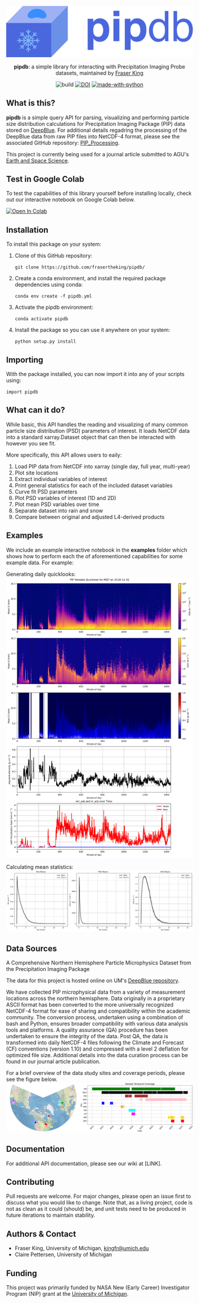 <div align="center">

![logo](https://github.com/frasertheking/pipdb/blob/main/images/logo.jpg?raw=true)

**pipdb**: a simple library for interacting with Precipitation Imaging Probe datasets, maintained by [Fraser King](https://frasertheking.com/)

![build](https://github.com/buttons/github-buttons/workflows/build/badge.svg)
[![DOI](https://zenodo.org/badge/DOI/10.7302/DeepBlue.37yx-9q53.svg)](https://doi.org/10.7302/37yx-9q53) 
[![made-with-python](https://img.shields.io/badge/Made%20with-Python-1f425f.svg)](https://www.python.org/)

</div>

## What is this?

**pipdb** is a simple query API for parsing, visualizing and performing particle size distribution calculations for Precipitation Imaging Package (PIP) data stored on [DeepBlue](https://deepblue.lib.umich.edu/data/concern/data_sets/kk91fm40r?locale=en). For additional details regadring the processing of the DeepBlue data from raw PIP files into NetCDF-4 format, please see the associated GitHub repository: [PIP_Processing](https://github.com/frasertheking/pip_processing).

This project is currently being used for a journal article submitted to AGU's [Earth and Space Science](https://agupubs.onlinelibrary.wiley.com/journal/23335084).

## Test in Google Colab
To test the capabilities of this library yourself before installing locally, check out our interactive notebook on Google Colab below.

[![Open In Colab](https://colab.research.google.com/assets/colab-badge.svg)](https://colab.research.google.com/drive/1SH-DZ3o8QwG3DI4Vfwv906p190dYkcyV?usp=sharing)

## Installation
To install this package on your system:

1. Clone of this GitHub repository:
   
   ```
   git clone https://github.com/frasertheking/pipdb/
   ```
2. Create a conda environment, and install the required package dependencies using conda:

   ```
   conda env create -f pipdb.yml
   ```
3. Activate the pipdb environment:

   ```
   conda activate pipdb
   ```
4. Install the package so you can use it anywhere on your system:

   ```
   python setup.py install
   ```

## Importing
With the package installed, you can now import it into any of your scripts using:
```
import pipdb
```

## What can it do?
While basic, this API handles the reading and visualizing of many common particle size distribution (PSD) parameters of interest. It loads NetCDF data into a standard xarray.Dataset object that can then be interacted with however you see fit. 

More specifically, this API allows users to eaily:
1. Load PIP data from NetCDF into xarray (single day, full year, multi-year)
2. Plot site locations
3. Extract individual variables of interest
4. Print general statistics for each of the included dataset variables
5. Curve fit PSD parameters
6. Plot PSD variables of interest (1D and 2D)
7. Plot mean PSD variables over time
8. Separate dataset into rain and snow
9. Compare between original and adjusted L4-derived products


## Examples
We include an example interactive notebook in the **examples** folder which shows how to perform each the of aforementioned capabilities for some example data. For example:

Generating daily quicklooks:
![ex1](https://github.com/frasertheking/pipdb/blob/main/images/example1.jpg?raw=true)

Calculating mean statistics:
![ex2](https://github.com/frasertheking/pipdb/blob/main/images/example2.jpg?raw=true)


## Data Sources

A Comprehensive Northern Hemisphere Particle Microphysics Dataset from the Precipitation Imaging Package

The data for this project is hosted online on UM's [DeepBlue repository](https://deepblue.lib.umich.edu/data/concern/data_sets/kk91fm40r?locale=en).

We have collected PIP microphysical data from a variety of measurement locations across the northern hemisphere. Data originally in a proprietary ASCII format has been converted to the more universally recognized NetCDF-4 format for ease of sharing and compatibility within the academic community. The conversion process, undertaken using a combination of bash and Python, ensures broader compatibility with various data analysis tools and platforms. A quality assurance (QA) procedure has been undertaken to ensure the integrity of the data. Post QA, the data is transformed into daily NetCDF-4 files following the Climate and Forecast (CF) conventions (version 1.10) and compressed with a level 2 deflation for optimized file size. Additional details into the data curation process can be found in our journal article publication.

For a brief overview of the data study sites and coverage periods, please see the figure below.
![data overview](https://github.com/frasertheking/pipdb/blob/main/images/fig01.jpg?raw=true)


## Documentation
For additional API documentation, please see our wiki at [LINK].


## Contributing

Pull requests are welcome. For major changes, please open an issue first to discuss what you would like to change. Note that, as a living project, code is not as clean as it could (should) be, and unit tests need to be produced in future iterations to maintain stability.


## Authors & Contact

- Fraser King, University of Michigan, kingfr@umich.edu
- Claire Pettersen, University of Michigan

## Funding
This project was primarily funded by NASA New (Early Career) Investigator Program (NIP) grant at the [University of Michigan](https://umich.edu).



